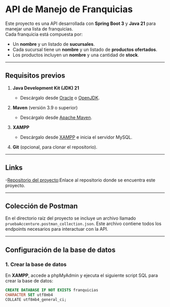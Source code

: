 # API de Manejo de Franquicias

Este proyecto es una API desarrollada con **Spring Boot 3** y **Java 21** para manejar una lista de franquicias.  
Cada franquicia está compuesta por:
- Un **nombre** y un listado de **sucursales**.
- Cada sucursal tiene un **nombre** y un listado de **productos ofertados**.
- Los productos incluyen un **nombre** y una cantidad de **stock**.

---

## Requisitos previos

1. **Java Development Kit (JDK) 21**
    - Descárgalo desde [Oracle](https://www.oracle.com/java/technologies/javase/jdk21-archive-downloads.html) o [OpenJDK](https://openjdk.org/).

2. **Maven** (versión 3.9 o superior)
    - Descárgalo desde [Apache Maven](https://maven.apache.org/download.cgi).

3. **XAMPP**
    - Descárgalo desde [XAMPP](https://www.apachefriends.org/download.html) e inicia el servidor MySQL.

4. **Git** (opcional, para clonar el repositorio).

---
## Links

-[Repositorio del proyecto](https://github.com/FranklinZ12/pruebaAccenture):Enlace al repositorio donde se encuentra este proyecto.

---
## Colección de Postman

En el directorio raíz del proyecto se incluye un archivo llamado `pruebaAccenture.postman_collection.json`. Este archivo contiene todos los endpoints necesarios para interactuar con la API.

---
## Configuración de la base de datos

### 1. Crear la base de datos
En **XAMPP**, accede a phpMyAdmin y ejecuta el siguiente script SQL para crear la base de datos:

```sql
CREATE DATABASE IF NOT EXISTS franquicias 
CHARACTER SET utf8mb4 
COLLATE utf8mb4_general_ci;
